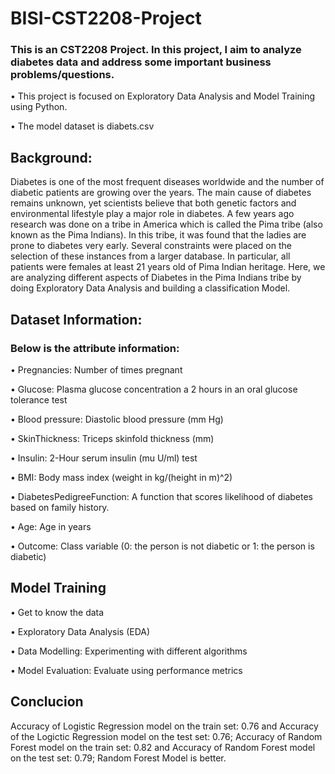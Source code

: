 # BISI-CST2208-Project
### This is an CST2208 Project. In this project, I aim to analyze diabetes data and address some important business problems/questions.

•	This project is focused on Exploratory Data Analysis and Model Training using Python.

•	The model dataset is diabets.csv

## Background:
Diabetes is one of the most frequent diseases worldwide and the number of diabetic patients are growing over the years. The main cause of diabetes remains unknown, yet scientists believe that both genetic factors and environmental lifestyle play a major role in diabetes.
A few years ago research was done on a tribe in America which is called the Pima tribe (also known as the Pima Indians). In this tribe, it was found that the ladies are prone to diabetes very early. Several constraints were placed on the selection of these instances from a larger database. In particular, all patients were females at least 21 years old of Pima Indian heritage. Here, we are analyzing different aspects of Diabetes in the Pima Indians tribe by doing Exploratory Data Analysis and building a classification Model.

## Dataset Information:

### Below is the attribute information:

•	Pregnancies: Number of times pregnant

•	Glucose: Plasma glucose concentration a 2 hours in an oral glucose tolerance test

•	Blood pressure: Diastolic blood pressure (mm Hg)

•	SkinThickness: Triceps skinfold thickness (mm)

•	Insulin: 2-Hour serum insulin (mu U/ml) test

•	BMI: Body mass index (weight in kg/(height in m)^2)

•	DiabetesPedigreeFunction: A function that scores likelihood of diabetes based on family history.

•	Age: Age in years

•	Outcome: Class variable (0: the person is not diabetic or 1: the person is diabetic)

## Model Training 

•	Get to know the data

•	Exploratory Data Analysis (EDA)

•	Data Modelling: Experimenting with different algorithms

•	Model Evaluation: Evaluate using performance metrics

## Conclucion
Accuracy of Logistic Regression model on the train set: 0.76 and Accuracy of the Logictic Regression model on the test set: 0.76;
Accuracy of Random Forest model on the train set: 0.82 and Accuracy of Random Forest model on the test set: 0.79;
Random Forest Model is better.


